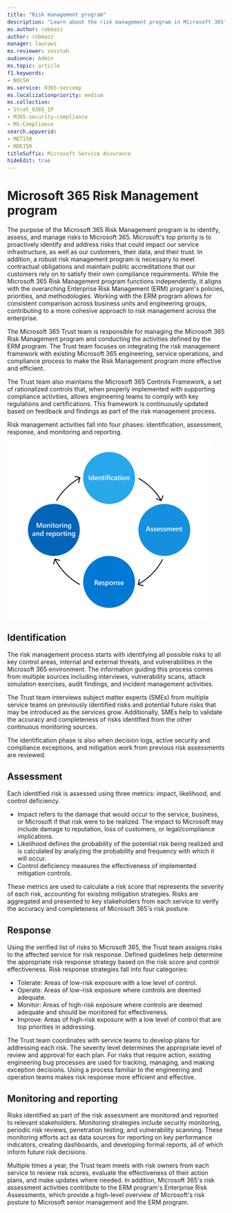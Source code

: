 ```yaml
---
title: "Risk management program"
description: "Learn about the risk management program in Microsoft 365"
ms.author: robmazz
author: robmazz
manager: laurawi
ms.reviewer: sosstah
audience: Admin
ms.topic: article
f1.keywords:
- NOCSH
ms.service: O365-seccomp
ms.localizationpriority: medium
ms.collection:
- Strat_O365_IP
- M365-security-compliance
- MS-Compliance
search.appverid:
- MET150
- MOE150
titleSuffix: Microsoft Service Assurance
hideEdit: true
---
```


# Microsoft 365 Risk Management program

The purpose of the Microsoft 365 Risk Management program is to identify, assess, and manage risks to Microsoft 365. Microsoft's top priority is to proactively identify and address risks that could impact our service infrastructure, as well as our customers, their data, and their trust. In addition, a robust risk management program is necessary to meet contractual obligations and maintain public accreditations that our customers rely on to satisfy their own compliance requirements. While the Microsoft 365 Risk Management program functions independently, it aligns with the overarching Enterprise Risk Management (ERM) program's policies, priorities, and methodologies. Working with the ERM program allows for consistent comparison across business units and engineering groups, contributing to a more cohesive approach to risk management across the enterprise.

The Microsoft 365 Trust team is responsible for managing the Microsoft 365 Risk Management program and conducting the activities defined by the ERM program. The Trust team focuses on integrating the risk management framework with existing Microsoft 365 engineering, service operations, and compliance process to make the Risk Management program more effective and efficient.

The Trust team also maintains the Microsoft 365 Controls Framework, a set of rationalized controls that, when properly implemented with supporting compliance activities, allows engineering teams to comply with key regulations and certifications. This framework is continuously updated based on feedback and findings as part of the risk management process.

Risk management activities fall into four phases: identification, assessment, response, and monitoring and reporting.

![Risk management process activities.](../media/assurance-risk-management-review-process.png)

## Identification

The risk management process starts with identifying all possible risks to all key control areas, internal and external threats, and vulnerabilities in the Microsoft 365 environment. The information guiding this process comes from multiple sources including interviews, vulnerability scans, attack simulation exercises, audit findings, and incident management activities.

The Trust team interviews subject matter experts (SMEs) from multiple service teams on previously identified risks and potential future risks that may be introduced as the services grow. Additionally, SMEs help to validate the accuracy and completeness of risks identified from the other continuous monitoring sources.

The identification phase is also when decision logs, active security and compliance exceptions, and mitigation work from previous risk assessments are reviewed.

## Assessment

Each identified risk is assessed using three metrics: impact, likelihood, and control deficiency.

- Impact refers to the damage that would occur to the service, business, or Microsoft if that risk were to be realized. The impact to Microsoft may include damage to reputation, loss of customers, or legal/compliance implications.
- Likelihood defines the probability of the potential risk being realized and is calculated by analyzing the probability and frequency with which it will occur.
- Control deficiency measures the effectiveness of implemented mitigation controls.

These metrics are used to calculate a risk score that represents the severity of each risk, accounting for existing mitigation strategies. Risks are aggregated and presented to key stakeholders from each service to verify the accuracy and completeness of Microsoft 365's risk posture.

## Response

Using the verified list of risks to Microsoft 365, the Trust team assigns risks to the affected service for risk response. Defined guidelines help determine the appropriate risk response strategy based on the risk score and control effectiveness. Risk response strategies fall into four categories:

- Tolerate: Areas of low-risk exposure with a low level of control.
- Operate: Areas of low-risk exposure where controls are deemed adequate.
- Monitor: Areas of high-risk exposure where controls are deemed adequate and should be monitored for effectiveness.
- Improve: Areas of high-risk exposure with a low level of control that are top priorities in addressing.

The Trust team coordinates with service teams to develop plans for addressing each risk. The severity level determines the appropriate level of review and approval for each plan. For risks that require action, existing engineering bug processes are used for tracking, managing, and making exception decisions. Using a process familiar to the engineering and operation teams makes risk response more efficient and effective.

## Monitoring and reporting

Risks identified as part of the risk assessment are monitored and reported to relevant stakeholders. Monitoring strategies include security monitoring, periodic risk reviews, penetration testing, and vulnerability scanning. These monitoring efforts act as data sources for reporting on key performance indicators, creating dashboards, and developing formal reports, all of which inform future risk decisions.

Multiple times a year, the Trust team meets with risk owners from each service to review risk scores, evaluate the effectiveness of their action plans, and make updates where needed. In addition, Microsoft 365's risk assessment activities contribute to the ERM program's Enterprise Risk Assessments, which provide a high-level overview of Microsoft's risk posture to Microsoft senior management and the ERM program.
